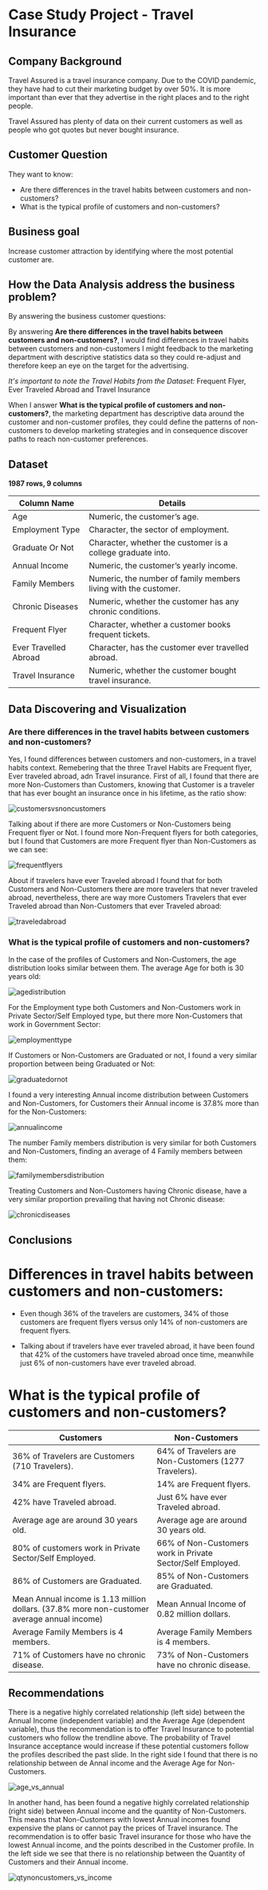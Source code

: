 # Case Study Project - Travel Insurance

## Company Background

Travel Assured is a travel insurance company. Due to the COVID pandemic, they have had to cut their marketing budget by over 50%. It is more important than ever that they advertise in the right places and to the right people.

Travel Assured has plenty of data on their current customers as well as people who got quotes but never bought insurance.

## Customer Question

They want to know:
- Are there differences in the travel habits between customers and non-customers?
- What is the typical profile of customers and non-customers?

## Business goal

Increase customer attraction by identifying where the most potential customer are.

## How the Data Analysis address the business problem?

By answering the business customer questions:

By answering **Are there differences in the travel habits between customers and non-customers?**, I would find differences in travel habits between customers and non-customers I might feedback to the marketing department with descriptive statistics data so they could re-adjust and therefore keep an eye on the target for the advertising.

*It's important to note the Travel Habits from the Dataset:* Frequent Flyer, Ever Traveled Abroad and Travel Insurance

When I answer **What is the typical profile of customers and non-customers?**, the marketing department has descriptive data around the customer and non-customer profiles, they could define the patterns of non-customers to develop marketing strategies and in consequence discover paths to reach non-customer preferences.


## Dataset

**1987 rows, 9 columns**

|Column Name           |Details                                                                                                                               |
|----------------------|-------------------------------------------------------------------------------------------------------------------------------------|  
|Age                   |Numeric, the customer’s age.                                                                                  |
|Employment Type       |Character, the sector of employment.                                                                          |
|Graduate Or Not       |Character, whether the customer is a college graduate into.                                                   |
|Annual Income         |Numeric, the customer’s yearly income.                                                                        |
|Family Members        |Numeric, the number of family members living with the customer.                                               |
|Chronic Diseases      |Numeric, whether the customer has any chronic conditions.                                                     |
|Frequent Flyer        |Character, whether a customer books frequent tickets.                                                         |
|Ever Travelled Abroad |Character, has the customer ever travelled abroad.                                                            |
|Travel Insurance      |Numeric, whether the customer bought travel insurance.                                                        |



## Data Discovering and Visualization

### Are there differences in the travel habits between customers and non-customers?

Yes, I found differences between customers and non-customers, in a travel habits context. Remebering that the three Travel Habits are Frequent flyer, Ever traveled abroad, adn Travel insurance. First of all, I found that there are more Non-Customers than Customers, knowing that Customer is a traveler that has ever bought an insurance once in his lifetime, as the ratio show:

![customersvsnoncustomers](https://user-images.githubusercontent.com/56371747/203883457-235c50dd-ba97-49cf-bf3e-216065f5c144.png)


Talking about if there are more Customers or Non-Customers being Frequent flyer or Not. I found more Non-Frequent flyers for both categories, but I found that Customers are more Frequent flyer than Non-Customers as we can see:

![frequentflyers](https://user-images.githubusercontent.com/56371747/203885787-cdaf6648-156e-4bb0-ba62-a661efe3dcb7.png)


About if travelers have ever Traveled abroad I found that for both Customers and Non-Customers there are more travelers that never traveled abroad, nevertheless, there are way more Customers Travelers that ever Traveled abroad than Non-Customers that ever Traveled abroad:

![traveledabroad](https://user-images.githubusercontent.com/56371747/203885796-9fc25bfc-25c1-4ba3-a22c-ebec055405c6.png)



### What is the typical profile of customers and non-customers?

In the case of the profiles of Customers and Non-Customers, the age distribution looks similar between them. The average Age for both is 30 years old:

![agedistribution](https://user-images.githubusercontent.com/56371747/203887538-0c7e109c-12fa-47bf-adb3-c644ac3f3331.png)


For the Employment type both Customers and Non-Customers work in Private Sector/Self Employed type, but there more Non-Customers that work in Government Sector:

![employmenttype](https://user-images.githubusercontent.com/56371747/203887780-a647b159-c007-4aad-8227-bbcd3b6ddea8.png)


If Customers or Non-Customers are Graduated or not, I found a very similar proportion between being Graduated or Not:

![graduatedornot](https://user-images.githubusercontent.com/56371747/203887923-c65d7404-30fe-4800-9e78-120d10d7722a.png)


I found a very interesting Annual income distribution between Customers and Non-Customers, for Customers their Annual income is 37.8% more than for the Non-Customers:

![annualincome](https://user-images.githubusercontent.com/56371747/203888117-dd6c46b2-06a1-4e23-bce6-f14f3964e5c5.png)


The number Family members distribution is very similar for both Customers and Non-Customers, finding an average of 4 Family members between them:

![familymembersdistribution](https://user-images.githubusercontent.com/56371747/203888230-8478ed54-3413-4118-ae2d-9024b9b70d49.png)


Treating Customers and Non-Customers having Chronic disease, have a very similar proportion prevailing that having not Chronic disease:

![chronicdiseases](https://user-images.githubusercontent.com/56371747/203888532-d820f0c8-c4b6-4a49-b7d8-c15a9b28a5d5.png)


## Conclusions

# Differences in travel habits between customers and non-customers:

- Even though 36% of the travelers are customers, 34% of those customers are frequent flyers versus only 14% of non-customers are frequent flyers.

- Talking about if travelers have ever traveled abroad, it have been found that 42% of the customers have traveled abroad once time, meanwhile just 6% of non-customers have ever traveled abroad.


# What is the typical profile of customers and non-customers?

|Customers                                               | Non-Customers                                                          |
|--------------------------------------------------------|------------------------------------------------------------------------|
|36% of Travelers are Customers (710 Travelers).         |64% of Travelers are Non-Customers (1277 Travelers).                    |
|34% are Frequent flyers.                                |14% are Frequent flyers.                                                |
|42% have Traveled abroad.                               |Just 6% have ever Traveled abroad.                                      |
|Average age are around 30 years old.                    |Average age are around 30 years old.                                    |
|80% of customers work in Private Sector/Self Employed.  |66% of Non-Customers work in Private Sector/Self Employed.              |
|86% of Customers are Graduated.                         |85% of Non-Customers are Graduated.                                     |
|Mean Annual income is 1.13 million dollars. (37.8% more non-customer average annual income)            |Mean Annual Income of 0.82 million dollars.                             |
|Average Family Members is 4 members.                    |Average Family Members is 4 members.                                    |
|71% of Customers have no chronic disease.               |73% of Non-Customers have no chronic disease.                           |


## Recommendations

There is a negative highly correlated relationship (left side) between the Annual Income (independent variable) and the Average Age (dependent variable), thus the recommendation is to offer Travel Insurance to potential customers who follow the trendline above. The probability of Travel Insurance acceptance would increase if these potential customers follow the profiles described the past slide. In the right side I found that there is no relationship between de Annal income and the Average Age for Non-Customers.

![age_vs_annual](https://user-images.githubusercontent.com/56371747/203897408-ef45e89b-2902-4a99-8b1d-99a644b9e9b3.png)


In another hand, has been found a negative highly correlated relationship (right side) between Annual income and the quantity of Non-Customers. This means that Non-Customers with lowest Annual incomes found expensive the plans or cannot pay the prices of Travel insurance. The recommendation is to offer basic Travel insurance for those who have the lowest Annual income, and the points described in the Customer profile. In the left side we see that there is no relationship between the Quantity of Customers and their Annual income.

![qtynoncustomers_vs_income](https://user-images.githubusercontent.com/56371747/203897414-92b1ea22-6b99-4460-8bf7-a7fa1cce6fd9.png)















